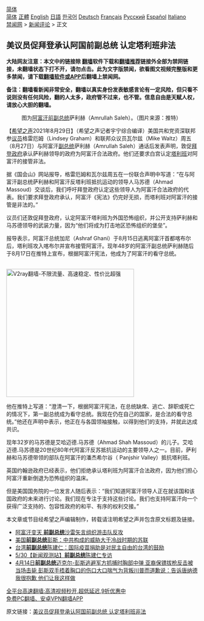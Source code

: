  <!-- 面包屑导航 --> <div class="breadcrumb"><!-- GTranslate: https://gtranslate.io/ -->  <div class="switcher notranslate">  <div class="selected">  <a href="#" onclick="return false;"> 简体</a>  </div>  <div class="option">  <a href="https://www.bannedbook.org" onclick="doGTranslate('zh-CN|zh-CN');jQuery('div.switcher div.selected a').html(jQuery(this).html());return false;" title="简体中文" class="nturl selected"> 简体</a>  <a href="https://www.bannedbook.org/zh-tw/" onclick="doGTranslate('zh-CN|zh-TW');jQuery('div.switcher div.selected a').html(jQuery(this).html());return false;" title="繁體中文" class="nturl"> 正體</a>  <a href="https://www.bannedbook.org/en/" onclick="doGTranslate('zh-CN|en');jQuery('div.switcher div.selected a').html(jQuery(this).html());return false;" title="English" class="nturl"> English</a>  <a href="https://www.bannedbook.org/ja/" onclick="doGTranslate('zh-CN|ja');jQuery('div.switcher div.selected a').html(jQuery(this).html());return false;" title="日本語" class="nturl"> 日語</a>  <a href="https://www.bannedbook.org/ko/" onclick="doGTranslate('zh-CN|ko');jQuery('div.switcher div.selected a').html(jQuery(this).html());return false;" title="한국어" class="nturl"> 한국어</a>  <a href="https://www.bannedbook.org/de/" onclick="doGTranslate('zh-CN|de');jQuery('div.switcher div.selected a').html(jQuery(this).html());return false;" title="Deutsch" class="nturl"> Deutsch</a>  <a href="https://www.bannedbook.org/fr/" onclick="doGTranslate('zh-CN|fr');jQuery('div.switcher div.selected a').html(jQuery(this).html());return false;" title="Français" class="nturl"> Français</a>  <a href="https://www.bannedbook.org/ru/" onclick="doGTranslate('zh-CN|ru');jQuery('div.switcher div.selected a').html(jQuery(this).html());return false;" title="Русский" class="nturl"> Русский</a>  <a href="https://www.bannedbook.org/es/" onclick="doGTranslate('zh-CN|es');jQuery('div.switcher div.selected a').html(jQuery(this).html());return false;" title="Español" class="nturl"> Español</a>  <a href="https://www.bannedbook.org/it/" onclick="doGTranslate('zh-CN|it');jQuery('div.switcher div.selected a').html(jQuery(this).html());return false;" title="Italiano" class="nturl"> Italiano</a>  </div>  </div>      <div class='breadcrumb-sub'><!-- Breadcrumb NavXT 6.3.0 --> <a href="https://www.bannedbook.org/" class="home">禁闻网</a> &gt; <a href="https://www.bannedbook.org/bnews/comments/" class="category">新闻评论</a> &gt; 正文</div></div><h2>美议员促拜登承认阿国前副总统 认定塔利班非法</h2> <p class="notice"><b>大陆网友注意：本文中的链接除 <a href="https://github.com/bannedbook/fanqiang" >翻墙</a>软件下载和<a href="https://github.com/killgcd/justmysocks/blob/master/README.md">翻墙推荐</a>链接外全部为禁网链接，未翻墙状态下打不开，请勿点击。此为文字版禁闻，欲看图文视频完整版和更多禁闻，请下载<a href="https://github.com/bannedbook/fanqiang">翻墙软件或APP</a>后翻墙上禁闻网。</p><p>备注：翻墙看新闻非常安全，翻墙以真实身份发表敏感言论有一定风险，但只看不说则没有任何风险，翻的人太多，政府管不过来，也不管。信息自由是天赋人权，请放心大胆的翻墙。</b></p>  <div class="entry"> <figure> <p><figcaption>图为<a href="https://www.bannedbook.org/bnews/tag/%e9%98%bf%e5%af%8c%e6%b1%97/" class="st_tag internal_tag" rel="tag" title="标签 阿富汗 下的日志">阿富汗</a><a href="https://www.bannedbook.org/bnews/tag/%E5%89%8D%E5%89%AF%E6%80%BB%E7%BB%9F/" class="st_tag internal_tag" rel="tag" title="标签 前副总统 下的日志">前副总统</a>萨利赫（Amrullah Saleh）。（图片来源：推特）</figcaption></figure> <p>【<span class='wp_keywordlink_affiliate'><a href="https://www.soundofhope.org" title="希望之声" target="_blank">希望之声</a></span>2021年8月29日】（希望之声记者宇宁综合编译）美国共和党资深联邦参<a href="https://www.bannedbook.org/bnews/tag/%e8%ae%ae%e5%91%98/" class="st_tag internal_tag" rel="tag" title="标签 议员 下的日志">议员</a>格雷厄姆（Lindsey Graham）和联邦众议员瓦尔兹（Mike Waltz）周五（8月27日）与阿富汗<a href="https://www.bannedbook.org/bnews/tag/%e5%89%af%e6%80%bb%e7%bb%9f/" class="st_tag internal_tag" rel="tag" title="标签 副总统 下的日志">副总统</a>萨利赫（Amrullah Saleh）通话后发表声明，敦促<a href="https://www.bannedbook.org/bnews/tag/%e6%8b%9c%e7%99%bb/" class="st_tag internal_tag" rel="tag" title="标签 拜登 下的日志">拜登</a><a href="https://www.bannedbook.org/bnews/tag/%e6%94%bf%e5%ba%9c/" class="st_tag internal_tag" rel="tag" title="标签 政府 下的日志">政府</a>承认萨利赫领导的政府为阿富汗合法政府。他们还要求白宫认定<a href="https://www.bannedbook.org/bnews/tag/%e5%a1%94%e5%88%a9%e7%8f%ad/" class="st_tag internal_tag" rel="tag" title="标签 塔利班 下的日志">塔利班</a>对阿富汗的接管非法。</p> <p>据《国会山》网站报导，格雷厄姆和瓦尔兹周五在一份联合声明中写道：“在与阿富汗副总统萨利赫和阿富汗反塔利班抵抗运动的领导人马苏德（Ahmad Massoud）交谈后，我们呼吁拜登政府认定这些领导人为阿富汗合法政府的代表。我们要求拜登政府承认，阿富汗《宪法》仍完好无损，而塔利班对阿富汗的接管是非法的。”</p> <p>议员们还敦促拜登政府，认定阿富汗塔利班为外国恐怖组织，并公开支持萨利赫和马苏德领导的武装力量，因为“他们将成为打击地区恐怖组织的堡垒”。</p>  <p>报导表示，阿富汗总统加尼（Ashraf Ghani）于8月15日逃离阿富汗首都喀布尔后，塔利班攻入喀布尔并宣布接管阿富汗。现年48岁的阿富汗副总统萨利赫随后于8月17日在推特上宣布，根据阿富汗宪法，他成为了阿富汗的看守总统。</p> <p><br/><a href="https://github.com/bannedbook/fanqiang/wiki/V2ray%E6%9C%BA%E5%9C%BA"><img src="https://raw.githubusercontent.com/bannedbook/fanqiang/master/v2ss/images/v2free.jpg" width="336" alt="V2ray翻墙-不限流量、高速稳定、性价比超强"></a><br/></p> <p>他在推特上写道：“澄清一下，根据阿富汗宪法，在总统缺席、逃亡、辞职或死亡的情况下，第一副总统成为看守总统。我现在仍在自己的国家，是合法的看守总统。”他还在声明中表示，他正在与各国领袖接触，以得到他们的支持，并就此达成共识。</p>  <p>现年32岁的马苏德是艾哈迈德.马苏德（Ahmad Shah Massoud）的儿子。艾哈迈德.马苏德是20世纪80年代阿富汗反苏抵抗运动的主要领导人之一。目前，萨利赫和马苏德带领的部队在阿富汗的潘杰希尔谷（ Panjshir Valley）抵抗塔利班。 </p> <p>英国约翰逊政府已经表示，他们拒绝承认塔利班为阿富汗合法政府，因为他们担心阿富汗重新倒退为恐怖组织的温床。</p> <p>但是美国国务院的一位发言人随后表示：“我们知道阿富汗领导人正在就该国和该国政府的未来进行讨论。我们现在专注于支持这些讨论。我们也支持阿富汗向一个获得广泛支持的、包容性政府的和平、有序的权利交接。”</p>  <p>本文章或节目经希望之声编辑制作，转载请注明希望之声并包含原文标题及链接。 </p> <ul class='op-related-articles' title='相关阅读'> <li><a href='https://www.bannedbook.org/bnews/worldnews/20210817/1608041.html' target='_blank'>阿富汗变天 <b>前副总统</b>沙雷矢言组织游击队反攻</a></li> <li><a href='https://www.bannedbook.org/bnews/comments/20210715/1587430.html' target='_blank'>美国<b>前副总统</b>彭斯：中共构成的威胁大于冷战时期的苏联</a></li> <li><a href='https://www.bannedbook.org/bnews/renquan/20210707/1582290.html' target='_blank'>台湾<b>前副总统</b>陈建仁：国际疫苗捐助是对民主自由的台湾的鼓励</a></li> <li><a href='https://www.bannedbook.org/bnews/taiwannews/20210601/1557752.html' target='_blank'>5/30【新闻观测站】<b>前副总统</b>陈建仁专访</a></li> <li><a href='https://www.bannedbook.org/bnews/bannedvideo/20210516/1547554.html' target='_blank'>4月14日<b>前副总统</b>迈克尔-彭斯逃避军方抓捕时胸部中弹 亚裔保镖拔枪反击被当场击毙 彭斯双手捂着胸口的伤口大口喘气为背叛川普而道歉说：告诉唐纳德我很抱歉 他们让我这样做</a></li> </ul> <p class="texttj"> <a href="https://github.com/bannedbook/fanqiang/wiki/V2ray%E6%9C%BA%E5%9C%BA" target="_blank">全平台高速翻墙:高清视频秒开,超低延迟,9折优惠中</a><br/> <a href="https://github.com/bannedbook/fanqiang/wiki/%E7%A6%81%E9%97%BB%E7%BD%91%E5%AE%89%E5%8D%93%E7%BF%BB%E5%A2%99%E6%96%B0%E9%97%BBAPP" target="_blank">免费PC翻墙、安卓VPN翻墙APP</a></p><p>原文链接：<a class="src_link"  href="https://www.soundofhope.org/post/540038" target="_blank">美议员促拜登承认阿国前副总统 认定塔利班非法</a></p> <a name='sharetosocial'></a>  <div style="margin-bottom:5px;padding-bottom:5px;clear:both"> <div id="archive-pix-1" class="banner-ads"> <!-- AuctionX Display platform tag START --> <div id="26318x728x90x621x_ADSLOT2" clicktrack="%%CLICK_URL_ESC%%"></div> <!-- AuctionX Display platform tag END --> </div> <div id="archive-pix-2" class="banner-ads"> <!-- AuctionX Display platform tag START --> <div id="26315x300x250x621x_ADSLOT2" clicktrack="%%CLICK_URL_ESC%%"></div> <!-- AuctionX Display platform tag END --> </div> </div>  <div id="archive-pix-1" class="banner-ads"> <!-- AuctionX Display platform tag START --> <div id="26318x728x90x621x_ADSLOT3" clicktrack="%%CLICK_URL_ESC%%"></div> <!-- AuctionX Display platform tag END --> </div> </div><!--END ENTRY--> 